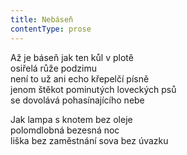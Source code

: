 ```yaml
---
title: Nebáseň
contentType: prose
---
```


<section>

Až je báseň jak ten kůl v plotě  
osiřelá růže podzimu  
není to už ani echo křepelčí písně  
jenom štěkot pominutých loveckých psů  
se dovolává pohasínajícího nebe

Jak lampa s knotem bez oleje  
polomdlobná bezesná noc  
liška bez zaměstnání sova bez úvazku

</section>
